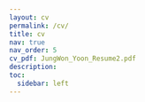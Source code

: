 ```yaml
---
layout: cv
permalink: /cv/
title: cv
nav: true
nav_order: 5
cv_pdf: JungWon_Yoon_Resume2.pdf
description: 
toc:
  sidebar: left
---
```

